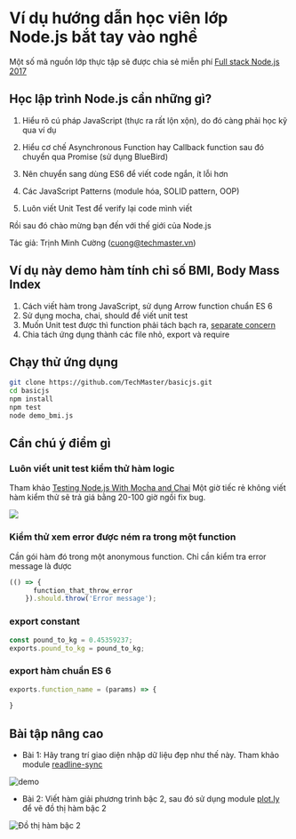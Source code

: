 # Ví dụ hướng dẫn học viên lớp Node.js bắt tay vào nghề
Một số mã nguồn lớp thực tập sẽ được chia sẻ miễn phí [Full stack Node.js 2017](https://techmaster.vn/khoa-hoc/25544/full-stack-nodejs-2017)

## Học lập trình Node.js cần những gì?

1. Hiểu rõ cú pháp JavaScript (thực ra rất lộn xộn), do đó càng phải học kỹ qua ví dụ

2. Hiểu cơ chế Asynchronous Function hay Callback function sau đó chuyển qua Promise (sử dụng BlueBird)

3. Nên chuyển sang dùng ES6 để viết code ngắn, ít lỗi hơn

4. Các JavaScript Patterns (module hóa, SOLID pattern, OOP)

5. Luôn viết Unit Test để verify lại code mình viết

Rồi sau đó chào mừng bạn đến với thế giới của Node.js

Tác giả: Trịnh Minh Cường (cuong@techmaster.vn)


## Ví dụ này demo hàm tính chỉ số BMI, Body Mass Index

1. Cách viết hàm trong JavaScript, sử dụng Arrow function chuẩn ES 6
2. Sử dụng mocha, chai, should để viết unit test
3. Muốn Unit test được thì function phải tách bạch ra, [separate concern](https://en.wikipedia.org/wiki/Separation_of_concerns)
4. Chia tách ứng dụng thành các file nhỏ, export và require

## Chạy thử ứng dụng

```bash
git clone https://github.com/TechMaster/basicjs.git
cd basicjs
npm install
npm test
node demo_bmi.js
```
## Cần chú ý điểm gì

### Luôn viết unit test kiểm thử hàm logic
Tham khảo [Testing Node.js With Mocha and Chai](http://mherman.org/blog/2015/09/10/testing-node-js-with-mocha-and-chai/#.WJmsLxJ96EI)
Một giờ tiếc rẻ không viết hàm kiểm thử sẽ trả giá bằng 20-100 giờ ngồi fix bug.

![](http://flylib.com/books/4/223/1/html/2/images/0672327988/graphics/01fig02.gif)

### Kiểm thử xem error được ném ra trong một function
Cần gói hàm đó trong một anonymous function.
Chỉ cần kiểm tra error message là được
```javascript
(() => {
      function_that_throw_error
    }).should.throw('Error message');
```

### export constant
```javascript
const pound_to_kg = 0.45359237;
exports.pound_to_kg = pound_to_kg;

```

### export hàm chuẩn ES 6
```javascript
exports.function_name = (params) => {
  
}
```
## Bài tập nâng cao
- Bài 1: Hãy trang trí giao diện nhập dữ liệu đẹp như thế này. Tham khảo module [readline-sync](https://github.com/anseki/readline-sync)

![demo](https://github.com/anseki/readline-sync/raw/master/screen_01.png)

- Bài 2: Viết hàm giải phương trình bậc 2, sau đó sử dụng module [plot.ly](https://plot.ly/) để vẽ đồ thị hàm bậc 2

![Đồ thị hàm bậc 2](https://upload.wikimedia.org/wikipedia/commons/thumb/f/f8/Polynomialdeg2.svg/220px-Polynomialdeg2.svg.png)


